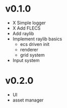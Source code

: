 # v0.1.0

- X Simple logger
- X Add FLECS
- Add raylib
- Implement raylib basics
    - ecs driven init
    - renderer
    - grid system
- Input system

# v0.2.0

- UI 
- asset manager
